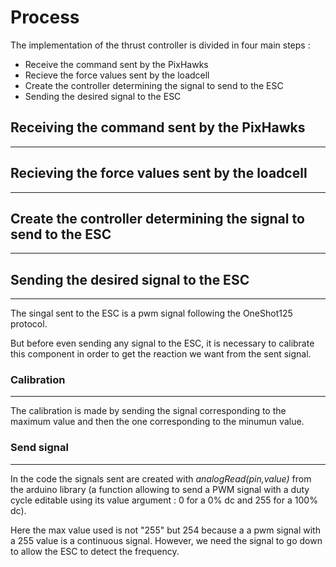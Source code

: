 # Process

The implementation of the thrust controller is divided in four main steps :  
* Receive the command sent by the PixHawks
* Recieve the force values sent by the loadcell
* Create the controller determining the signal to send to the ESC
* Sending the desired signal to the ESC


## Receiving the command sent by the PixHawks
---

## Recieving the force values sent by the loadcell
---



## Create the controller determining the signal to send to the ESC
---





## Sending the desired signal to the ESC 
---
The singal sent to the ESC 
is a pwm signal following the OneShot125 protocol.

But before even sending any signal to the ESC, it is necessary to calibrate this component in order to get the reaction we want from the sent signal.

### Calibration
-----
The calibration is made by sending the signal corresponding to the maximum value and then the one corresponding to the minumun value. 



### Send signal
---

In the code the signals sent are created with *analogRead(pin,value)* from the arduino library (a function allowing to send a PWM signal with a duty cycle editable using its value argument : 0 for a 0% dc and 255 for a 100% dc).

Here the max value used is not "255" but 254 because a a pwm signal with a 255 value is a continuous signal. However, we need the signal to go down to allow the ESC to detect the frequency.

